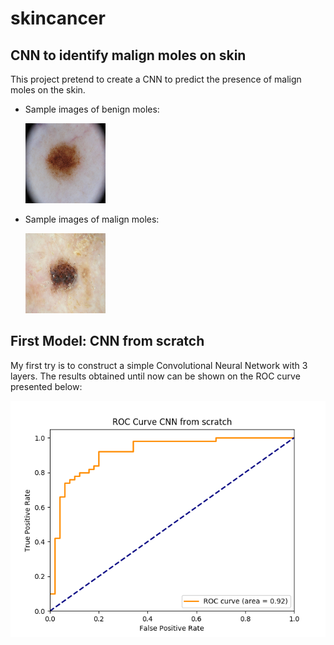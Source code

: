 # skincancer
## CNN to identify malign moles on skin
This project pretend to create a CNN to predict the presence of malign moles
on the skin.
- Sample images of benign moles:

  ![](test.png?raw=true)

- Sample images of malign moles:

  ![](test-2.png?raw=true)

## First Model: CNN from scratch
My first try is to construct a simple Convolutional Neural Network with 3 layers.
The results obtained until now can be shown on the ROC curve presented below:

![](ROC%20Curve%20CNN%20from%20scratch.png?raw=true)

